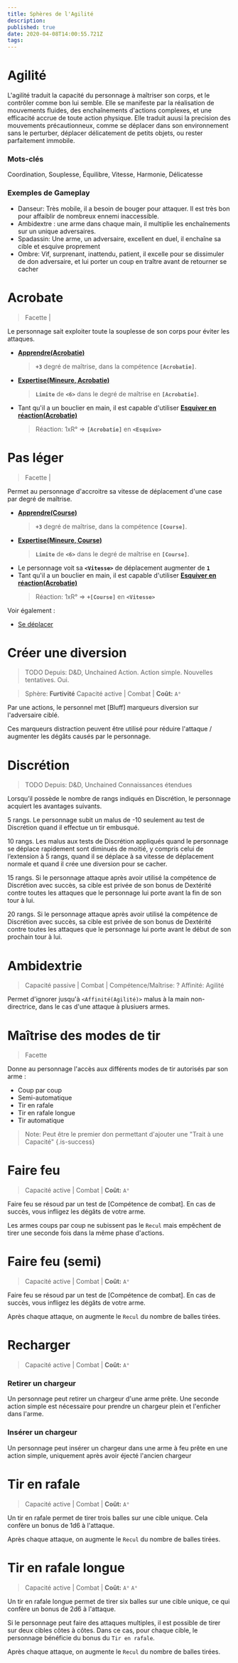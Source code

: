 ```yaml
---
title: Sphères de l'Agilité
description: 
published: true
date: 2020-04-08T14:00:55.721Z
tags: 
---
```


# Agilité

L'agilité traduit la capacité du personnage à maîtriser son corps, et le contrôler comme bon lui semble. Elle se manifeste par la réalisation de mouvements fluides, des enchaînements d'actions complexes, et une efficacité accrue de toute action physique. Elle traduit auusi la precision des mouvements précautionneux, comme se déplacer dans son environnement sans le perturber, déplacer délicatement de petits objets, ou rester parfaitement immobile. 

### Mots-clés

Coordination, Souplesse, Équilibre, Vitesse, Harmonie, Délicatesse

### Exemples de Gameplay

- Danseur: Très mobile, il a besoin de bouger pour attaquer. Il est très bon pour affaiblir de nombreux ennemi inaccessible.
- Ambidextre : une arme dans chaque main, il multiplie les enchaînements sur un unique adversaires.
- Spadassin: Une arme, un adversaire,  excellent en duel, il enchaîne sa cible et esquive proprement
- Ombre: Vif, surprenant, inattendu, patient, il excelle pour se dissimuler de don adversaire, et lui porter un coup en traître avant de retourner se cacher

#  Acrobate

> Facette |

Le personnage sait exploiter toute la souplesse de son corps pour éviter les attaques. 

* **[Apprendre(Acrobatie)](https://trello.com/c/okzDUbWA)**
    > **`+3`** degré de maîtrise, dans la compétence **`[Acrobatie]`**.
* **[Expertise(Mineure, Acrobatie)](https://trello.com/c/0EKOzT2h)**
    > **`Limite`** de **`<6>`** dans le degré de maîtrise en **`[Acrobatie]`**.
* Tant qu'il a un bouclier en main, il est capable d'utiliser **[Esquiver en réaction(Acrobatie)](https://trello.com/c/9hAjhUOs)**
    > Réaction:
    > 1xR° => **`[Acrobatie]`** en **`<Esquive>`**
    
# Pas léger

> Facette |

Permet au personnage d'accroitre sa vitesse de déplacement d'une case par degré de maîtrise.

* **[Apprendre(Course)](https://trello.com/c/okzDUbWA)**
    > **`+3`** degré de maîtrise, dans la compétence **`[Course]`**.
* **[Expertise(Mineure, Course)](https://trello.com/c/0EKOzT2h)**
    > **`Limite`** de **`<6>`** dans le degré de maîtrise en **`[Course]`**.
* Le personnage voit sa **`<Vitesse>`** de déplacement augmenter de **`1`**
* Tant qu'il a un bouclier en main, il est capable d'utiliser **[Esquiver en réaction(Acrobatie)](https://trello.com/c/9hAjhUOs)**
    > Réaction:
    > 1xR° => **`+[Course]`** en **`<Vitesse>`**

Voir également :
- [Se déplacer](https://trello.com/c/Lde8ahaS/)

# Créer une diversion

> TODO
> Depuis: D&D, Unchained 
> Action. Action simple.
> Nouvelles tentatives. Oui.

> Sphère: **Furtivité**
> Capacité active | Combat |
> **Coût:** `A°`

Par une actions, le personnel met [Bluff] marqueurs diversion sur l'adversaire ciblé. 

Ces marqueurs distraction peuvent être utilisé pour réduire l'attaque / augmenter les dégâts causés par le personnage.

# Discrétion

> TODO
> Depuis: D&D, Unchained 
> Connaissances étendues 

Lorsqu’il possède le nombre de rangs indiqués en Discrétion, le personnage acquiert les avantages suivants.

5 rangs. Le personnage subit un malus de -10 seulement au test de Discrétion quand il effectue un tir embusqué.

10 rangs. Les malus aux tests de Discrétion appliqués quand le personnage se déplace rapidement sont diminués de moitié, y compris celui de l’extension à 5 rangs, quand il se déplace à sa vitesse de déplacement normale et quand il crée une diversion pour se cacher.

15 rangs. Si le personnage attaque après avoir utilisé la compétence de Discrétion avec succès, sa cible est privée de son bonus de Dextérité contre toutes les attaques que le personnage lui porte avant la fin de son tour à lui.

20 rangs. Si le personnage attaque après avoir utilisé la compétence de Discrétion avec succès, sa cible est privée de son bonus de Dextérité contre toutes les attaques que le personnage lui porte avant le début de son prochain tour à lui.

# Ambidextrie

> Capacité passive | Combat |
> Compétence/Maîtrise: ?
> Affinité: Agilité

Permet d'ignorer jusqu'à `<Affinité(Agilité)>` malus à la main non-directrice, dans le cas d'une attaque à plusiuers armes.

# Maîtrise des modes de tir

> Facette

Donne au personnage l'accès aux différents modes de tir autorisés par son arme : 

* Coup par coup
* Semi-automatique
* Tir en rafale
* Tir en rafale longue
* Tir automatique

> Note:
Peut être le premier don permettant d'ajouter une "Trait à une Capacité"
{.is-success}

# Faire feu

> Capacité active | Combat |
> **Coût:** `A°`

Faire feu se résoud par un test de [Compétence de combat]. En cas de succès, vous infligez les dégâts de votre arme.

Les armes coups par coup ne subissent pas le `Recul` mais empêchent de tirer une seconde fois dans la même phase d'actions.

# Faire feu (semi)

> Capacité active | Combat |
> **Coût:** `A°`

Faire feu se résoud par un test de [Compétence de combat]. En cas de succès, vous infligez les dégâts de votre arme.

Après chaque attaque, on augmente le `Recul` du nombre de balles tirées.

# Recharger

> Capacité active | Combat |
> **Coût:** `A°`

### Retirer un chargeur
Un personnage peut retirer un chargeur d'une arme prête. Une seconde action simple est nécessaire pour prendre un chargeur plein et l'enficher dans l'arme.

### Insérer un chargeur
Un personnage peut insérer un chargeur dans une arme à feu prête en une action simple, uniquement après avoir éjecté l'ancien chargeur

# Tir en rafale

> Capacité active | Combat |
> **Coût:** `A°`

Un tir en rafale permet de tirer trois balles sur une cible unique. Cela confère un bonus de 1d6 à l'attaque.

Après chaque attaque, on augmente le `Recul` du nombre de balles tirées.

# Tir en rafale longue

> Capacité active | Combat |
> **Coût:** `A°` `A°`

Un tir en rafale longue permet de tirer six balles sur une cible unique, ce qui confère un bonus de 2d6 à l'attaque.

Si le personnage peut faire des attaques multiples, il est possible de tirer sur deux cibles côtes à côtes. Dans ce cas, pour chaque cible, le personnage bénéficie du bonus du `Tir en rafale`.

Après chaque attaque, on augmente le `Recul` du nombre de balles tirées.